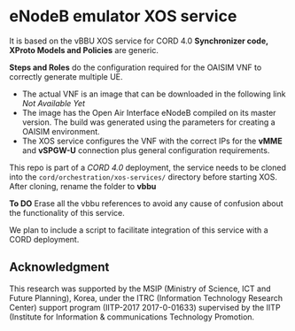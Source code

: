# eNodeB emulator XOS service

It is based on the vBBU XOS service for CORD 4.0
**Synchronizer code, XProto Models and Policies** are generic.

**Steps and Roles** do the configuration required for the OAISIM VNF to correctly generate multiple UE.
- The actual VNF is an image that can be downloaded in the following link *Not Available Yet*
- The image has the Open Air Interface eNodeB compiled on its master version. The build was generated using the parameters for creating a OAISIM environment.
- The XOS service configures the VNF with the correct IPs for the **vMME** and **vSPGW-U** connection plus general configuration requirements.

This repo is part of a *CORD 4.0* deployment, the service needs to be cloned into the `cord/orchestration/xos-services/` directory before starting XOS.
After cloning, rename the folder to **vbbu**

**To DO** Erase all the vbbu references to avoid any cause of confusion about the functionality of this service.

We plan to include a script to facilitate integration of this service with a CORD deployment.

## Acknowledgment
This research was supported by the MSIP (Ministry of Science, ICT and Future Planning), Korea, under the ITRC (Information Technology Research Center) support program (IITP-2017 2017-0-01633) supervised by the IITP (Institute for Information & communications Technology Promotion.

